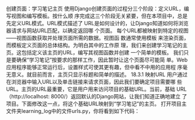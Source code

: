 创建页面：学习笔记主页
使用Django创建页面的过程分三个阶段：定义URL，编写视图和编写模板。按什么顺
序完成这三个阶段无关紧要，但在本项目中，总是先定义URL模式。URL模式描述了
URL是如何设计的，让Django知道如何将浏览器请求与网站URL匹配，以确定返回哪
个页面。
每个URL都被映射到特定的视图 ——视图函数获取并处理页面所需的数据。视图函
数通常使用模板 来渲染页面，而模板定义页面的总体结构。为明白其中的工作原
理，我们来创建学习笔记的主页。这包括定义该主页的URL，编写其视图函数并创建
一个简单的模板。
我们只是要确保“学习笔记”按要求的那样工作，因此暂时让这个页面尽可能简
单。Web应用程序能够正常运行后，设置样式可使其更有趣，但中看不中用的应用程
序毫无意义。就目前而言，主页只显示标题和简单的描述。
18.3.1 映射URL
用户通过在浏览器中输入URL以及单击链接来请求页面，因此我们要确定项目需要哪
些URL。主页的URL最重要，它是用户用来访问项目的基础URL。当前，基础
URL（http://localhost: 8000/）返回默认的Django网站，让我们知道正确地建立
了项目。下面修改这一点，将这个基础URL映射到“学习笔记”的主页。
打开项目主文件夹learning_log中的文件urls.py，你将看到如下代码：